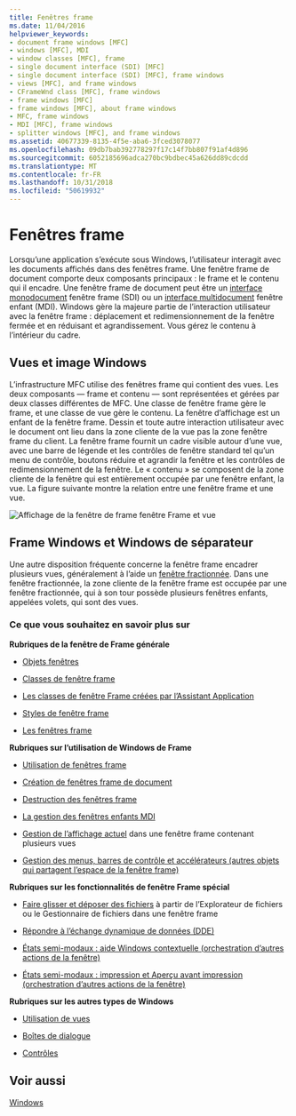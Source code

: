 ```yaml
---
title: Fenêtres frame
ms.date: 11/04/2016
helpviewer_keywords:
- document frame windows [MFC]
- windows [MFC], MDI
- window classes [MFC], frame
- single document interface (SDI) [MFC]
- single document interface (SDI) [MFC], frame windows
- views [MFC], and frame windows
- CFrameWnd class [MFC], frame windows
- frame windows [MFC]
- frame windows [MFC], about frame windows
- MFC, frame windows
- MDI [MFC], frame windows
- splitter windows [MFC], and frame windows
ms.assetid: 40677339-8135-4f5e-aba6-3fced3078077
ms.openlocfilehash: 09db7bab392778297f17c14f7bb807f91af4d896
ms.sourcegitcommit: 6052185696adca270bc9bdbec45a626dd89cdcdd
ms.translationtype: MT
ms.contentlocale: fr-FR
ms.lasthandoff: 10/31/2018
ms.locfileid: "50619932"
---
```

# <a name="frame-windows"></a>Fenêtres frame

Lorsqu’une application s’exécute sous Windows, l’utilisateur interagit avec les documents affichés dans des fenêtres frame. Une fenêtre frame de document comporte deux composants principaux : le frame et le contenu qui il encadre. Une fenêtre frame de document peut être un [interface monodocument](../mfc/sdi-and-mdi.md) fenêtre frame (SDI) ou un [interface multidocument](../mfc/sdi-and-mdi.md) fenêtre enfant (MDI). Windows gère la majeure partie de l’interaction utilisateur avec la fenêtre frame : déplacement et redimensionnement de la fenêtre fermée et en réduisant et agrandissement. Vous gérez le contenu à l’intérieur du cadre.

## <a name="frame-windows-and-views"></a>Vues et image Windows

L’infrastructure MFC utilise des fenêtres frame qui contient des vues. Les deux composants — frame et contenu — sont représentées et gérées par deux classes différentes de MFC. Une classe de fenêtre frame gère le frame, et une classe de vue gère le contenu. La fenêtre d’affichage est un enfant de la fenêtre frame. Dessin et toute autre interaction utilisateur avec le document ont lieu dans la zone cliente de la vue pas la zone fenêtre frame du client. La fenêtre frame fournit un cadre visible autour d’une vue, avec une barre de légende et les contrôles de fenêtre standard tel qu’un menu de contrôle, boutons réduire et agrandir la fenêtre et les contrôles de redimensionnement de la fenêtre. Le « contenu » se composent de la zone cliente de la fenêtre qui est entièrement occupée par une fenêtre enfant, la vue. La figure suivante montre la relation entre une fenêtre frame et une vue.

![Affichage de la fenêtre de frame](../mfc/media/vc37fx1.gif "vc37fx1") fenêtre Frame et vue

## <a name="frame-windows-and-splitter-windows"></a>Frame Windows et Windows de séparateur

Une autre disposition fréquente concerne la fenêtre frame encadrer plusieurs vues, généralement à l’aide un [fenêtre fractionnée](../mfc/multiple-document-types-views-and-frame-windows.md). Dans une fenêtre fractionnée, la zone cliente de la fenêtre frame est occupée par une fenêtre fractionnée, qui à son tour possède plusieurs fenêtres enfants, appelées volets, qui sont des vues.

### <a name="what-do-you-want-to-know-more-about"></a>Ce que vous souhaitez en savoir plus sur

**Rubriques de la fenêtre de Frame générale**

- [Objets fenêtres](../mfc/window-objects.md)

- [Classes de fenêtre frame](../mfc/frame-window-classes.md)

- [Les classes de fenêtre Frame créées par l’Assistant Application](../mfc/frame-window-classes-created-by-the-application-wizard.md)

- [Styles de fenêtre frame](../mfc/frame-window-styles-cpp.md)

- [Les fenêtres frame](../mfc/what-frame-windows-do.md)

**Rubriques sur l’utilisation de Windows de Frame**

- [Utilisation de fenêtres frame](../mfc/using-frame-windows.md)

- [Création de fenêtres frame de document](../mfc/creating-document-frame-windows.md)

- [Destruction des fenêtres frame](../mfc/destroying-frame-windows.md)

- [La gestion des fenêtres enfants MDI](../mfc/managing-mdi-child-windows.md)

- [Gestion de l’affichage actuel](../mfc/managing-the-current-view.md) dans une fenêtre frame contenant plusieurs vues

- [Gestion des menus, barres de contrôle et accélérateurs (autres objets qui partagent l’espace de la fenêtre frame)](../mfc/managing-menus-control-bars-and-accelerators.md)

**Rubriques sur les fonctionnalités de fenêtre Frame spécial**

- [Faire glisser et déposer des fichiers](../mfc/dragging-and-dropping-files-in-a-frame-window.md) à partir de l’Explorateur de fichiers ou le Gestionnaire de fichiers dans une fenêtre frame

- [Répondre à l’échange dynamique de données (DDE)](../mfc/responding-to-dynamic-data-exchange-dde.md)

- [États semi-modaux : aide Windows contextuelle (orchestration d’autres actions de la fenêtre)](../mfc/orchestrating-other-window-actions.md)

- [États semi-modaux : impression et Aperçu avant impression (orchestration d’autres actions de la fenêtre)](../mfc/orchestrating-other-window-actions.md)

**Rubriques sur les autres types de Windows**

- [Utilisation de vues](../mfc/using-views.md)

- [Boîtes de dialogue](../mfc/dialog-boxes.md)

- [Contrôles](../mfc/controls-mfc.md)

## <a name="see-also"></a>Voir aussi

[Windows](../mfc/windows.md)

